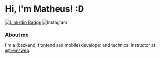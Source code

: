 # Hi, I'm Matheus! :D

[![Linkedin Badge](https://img.shields.io/badge/-LinkedIn-blue?style=flat-square&logo=Linkedin&logoColor=white&link=https://www.linkedin.com/in/matheus-vilas-boas-siqueira-728161268/)](https://www.linkedin.com/in/matheus-vilas-boas-siqueira-728161268/)
![Instagram](https://img.shields.io/badge/Instagram-%23E4405F.svg?style=for-the-badge&logo=Instagram&logoColor=white&link=https://www.instagram.com/mth_vilasboas/)

### About me
I'm a {backend, frontend and mobile} developer and technical instructor at [@treinaweb](https://www.treinaweb.com.br/).
